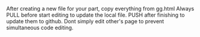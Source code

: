 After creating a new file for your part, copy everything from gg.html
Always PULL before start editing to update the local file.
PUSH after finishing to update them to github.
Dont simply edit other's page to prevent simultaneous code editing.
